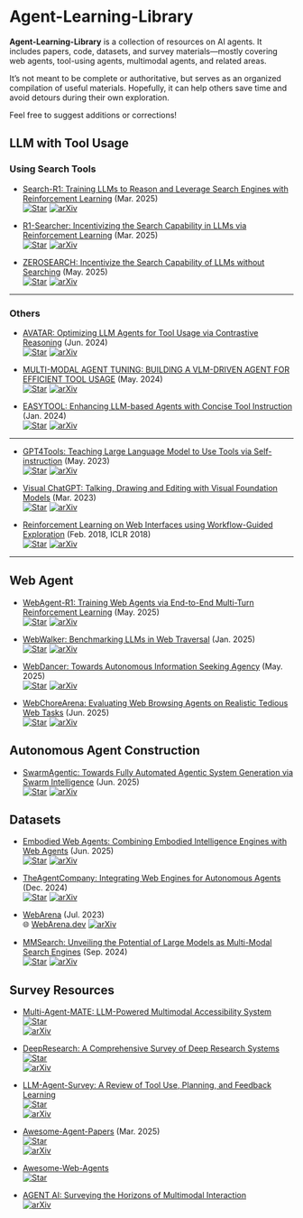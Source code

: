 # Agent-Learning-Library

**Agent-Learning-Library** is a collection of resources on AI agents.
It includes papers, code, datasets, and survey materials—mostly covering web agents, tool-using agents, multimodal agents, and related areas.

It’s not meant to be complete or authoritative, but serves as an organized compilation of useful materials.
Hopefully, it can help others save time and avoid detours during their own exploration.

Feel free to suggest additions or corrections!

## LLM with Tool Usage

### Using Search Tools

+ [Search-R1: Training LLMs to Reason and Leverage Search Engines with Reinforcement Learning](https://arxiv.org/pdf/2503.09516) (Mar. 2025)  
  [![Star](https://img.shields.io/github/stars/PeterGriffinJin/Search-R1.svg?style=social)](https://github.com/PeterGriffinJin/Search-R1) [![arXiv](https://img.shields.io/badge/arXiv-b31b1b.svg)](https://arxiv.org/abs/2503.09516)

+ [R1-Searcher: Incentivizing the Search Capability in LLMs via Reinforcement Learning](https://arxiv.org/pdf/2503.05592) (Mar. 2025)  
  [![Star](https://img.shields.io/github/stars/RUCAIBox/R1-Searcher.svg?style=social)](https://github.com/RUCAIBox/R1-Searcher) [![arXiv](https://img.shields.io/badge/arXiv-b31b1b.svg)](https://arxiv.org/abs/2503.05592)

+ [ZEROSEARCH: Incentivize the Search Capability of LLMs without Searching](https://arxiv.org/pdf/2505.04588) (May. 2025)  
  [![Star](https://img.shields.io/github/stars/Alibaba-NLP/ZeroSearchz.svg?style=social)](https://github.com/Alibaba-NLP/ZeroSearch) [![arXiv](https://img.shields.io/badge/arXiv-b31b1b.svg)](https://arxiv.org/abs/2505.04588)

---

### Others

+ [AVATAR: Optimizing LLM Agents for Tool Usage via Contrastive Reasoning](https://arxiv.org/pdf/2406.11200) (Jun. 2024)  
  [![Star](https://img.shields.io/github/stars/zou-group/avatar.svg?style=social)](https://github.com/zou-group/avatar) [![arXiv](https://img.shields.io/badge/arXiv-b31b1b.svg)](https://arxiv.org/abs/2406.11200)

+ [MULTI-MODAL AGENT TUNING: BUILDING A VLM-DRIVEN AGENT FOR EFFICIENT TOOL USAGE](https://arxiv.org/pdf/2412.15606) (May. 2024)  
  [![Star](https://img.shields.io/github/stars/mat-agent/MAT-Agent.svg?style=social)](https://github.com/mat-agent/MAT-Agent) [![arXiv](https://img.shields.io/badge/arXiv-b31b1b.svg)](https://arxiv.org/abs/2412.15606)

+ [EASYTOOL: Enhancing LLM-based Agents with Concise Tool Instruction](https://arxiv.org/pdf/2401.06201) (Jan. 2024)  
  [![Star](https://img.shields.io/github/stars/microsoft/JARVIS.svg?style=social)](https://github.com/microsoft/JARVIS/tree/main/easytool) [![arXiv](https://img.shields.io/badge/arXiv-b31b1b.svg)](https://arxiv.org/abs/2401.06201)

---

+ [GPT4Tools: Teaching Large Language Model to Use Tools via Self-instruction](https://arxiv.org/pdf/2305.18752) (May. 2023)  
  [![Star](https://img.shields.io/github/stars/AILab-CVC/GPT4Tools.svg?style=social)](https://github.com/AILab-CVC/GPT4Tools) [![arXiv](https://img.shields.io/badge/arXiv-b31b1b.svg)](https://arxiv.org/abs/2305.18752)

+ [Visual ChatGPT: Talking, Drawing and Editing with Visual Foundation Models](https://arxiv.org/pdf/2303.04671) (Mar. 2023)  
  [![Star](https://img.shields.io/github/stars/chenfei-wu/TaskMatrix.svg?style=social)](https://github.com/chenfei-wu/TaskMatrix) [![arXiv](https://img.shields.io/badge/arXiv-b31b1b.svg)](https://arxiv.org/abs/2303.04671)

+ [Reinforcement Learning on Web Interfaces using Workflow-Guided Exploration](https://arxiv.org/abs/1802.08802) (Feb. 2018, ICLR 2018)  
  [![Star](https://img.shields.io/github/stars/stanfordnlp/wge.svg?style=social)](https://github.com/stanfordnlp/wge) [![arXiv](https://img.shields.io/badge/arXiv-b31b1b.svg)](https://arxiv.org/abs/1802.08802)

---

## Web Agent


+ [WebAgent-R1: Training Web Agents via End-to-End Multi-Turn Reinforcement Learning](https://arxiv.org/pdf/2505.16421) (May. 2025)  
  [![Star](https://img.shields.io/github/stars/weizhepei/WebAgent-R1.svg?style=social)](https://github.com/weizhepei/WebAgent-R1) [![arXiv](https://img.shields.io/badge/arXiv-b31b1b.svg)](https://arxiv.org/abs/2505.16421)


+ [WebWalker: Benchmarking LLMs in Web Traversal](https://arxiv.org/pdf/2501.07572) (Jan. 2025)  
  [![Star](https://img.shields.io/github/stars/Alibaba-NLP/WebAgent.svg?style=social)](https://github.com/Alibaba-NLP/WebAgent) [![arXiv](https://img.shields.io/badge/arXiv-b31b1b.svg)](https://arxiv.org/abs/2501.07572)


+ [WebDancer: Towards Autonomous Information Seeking Agency](https://arxiv.org/pdf/2505.22648) (May. 2025)  
  [![Star](https://img.shields.io/github/stars/Alibaba-NLP/WebAgent.svg?style=social)](https://github.com/Alibaba-NLP/WebAgent) [![arXiv](https://img.shields.io/badge/arXiv-b31b1b.svg)](https://arxiv.org/abs/2505.22648)


+ [WebChoreArena: Evaluating Web Browsing Agents on Realistic Tedious Web Tasks](https://arxiv.org/pdf/2506.01952) (Jun. 2025)  
  [![Star](https://img.shields.io/github/stars/WebChoreArena/WebChoreArena.svg?style=social)](https://github.com/WebChoreArena/WebChoreArena) [![arXiv](https://img.shields.io/badge/arXiv-b31b1b.svg)](https://arxiv.org/abs/2506.01952)


## Autonomous Agent Construction

+ [SwarmAgentic: Towards Fully Automated Agentic System Generation via Swarm Intelligence](https://arxiv.org/pdf/2506.15672) (Jun. 2025)  
  [![Star](https://img.shields.io/github/stars/YaoZ720/SwarmAgenticCode.svg?style=social)](https://github.com/YaoZ720/SwarmAgenticCode) [![arXiv](https://img.shields.io/badge/arXiv-b31b1b.svg)](https://arxiv.org/abs/2506.15672)


## Datasets

+ [Embodied Web Agents: Combining Embodied Intelligence Engines with Web Agents](https://arxiv.org/pdf/2506.15677) (Jun. 2025)  
  [![Star](https://img.shields.io/github/stars/Embodied-Web-Agent/Embodied-Web-Agent.svg?style=social)](https://github.com/Embodied-Web-Agent/Embodied-Web-Agent) [![arXiv](https://img.shields.io/badge/arXiv-b31b1b.svg)](https://arxiv.org/abs/2506.15677)

+ [TheAgentCompany: Integrating Web Engines for Autonomous Agents](https://arxiv.org/pdf/2412.14161) (Dec. 2024)  
  [![Star](https://img.shields.io/github/stars/TheAgentCompany/TheAgentCompany.svg?style=social)](https://github.com/TheAgentCompany/TheAgentCompany) [![arXiv](https://img.shields.io/badge/arXiv-b31b1b.svg)](https://arxiv.org/abs/2412.14161)

+ [WebArena](https://arxiv.org/pdf/2307.13854) (Jul. 2023)  
  🌐 [WebArena.dev](https://webarena.dev/) [![arXiv](https://img.shields.io/badge/arXiv-b31b1b.svg)](https://arxiv.org/abs/2307.13854)

+ [MMSearch: Unveiling the Potential of Large Models as Multi-Modal Search Engines](https://arxiv.org/pdf/2409.12959) (Sep. 2024)  
  [![Star](https://img.shields.io/github/stars/CaraJ7/MMSearch.svg?style=social)](https://github.com/CaraJ7/MMSearch) [![arXiv](https://img.shields.io/badge/arXiv-b31b1b.svg)](https://arxiv.org/abs/2409.12959)


## Survey Resources
+ [Multi-Agent-MATE: LLM-Powered Multimodal Accessibility System](https://github.com/AlgazinovAleksandr/Multi-Agent-MATE)  
  [![Star](https://img.shields.io/github/stars/AlgazinovAleksandr/Multi-Agent-MATE.svg?style=social)](https://github.com/AlgazinovAleksandr/Multi-Agent-MATE)  
  [![arXiv](https://img.shields.io/badge/arXiv-2506.19502-b31b1b.svg)](https://arxiv.org/abs/2506.19502)

+ [DeepResearch: A Comprehensive Survey of Deep Research Systems](https://github.com/scienceaix/deepresearch)  
  [![Star](https://img.shields.io/github/stars/scienceaix/deepresearch.svg?style=social)](https://github.com/scienceaix/deepresearch)  
  [![arXiv](https://img.shields.io/badge/arXiv-2506.12594-b31b1b.svg)](https://arxiv.org/abs/2506.12594)

+ [LLM-Agent-Survey: A Review of Tool Use, Planning, and Feedback Learning](https://github.com/xinzhel/LLM-Agent-Survey)  
  [![Star](https://img.shields.io/github/stars/xinzhel/LLM-Agent-Survey.svg?style=social)](https://github.com/xinzhel/LLM-Agent-Survey)  
  [![arXiv](https://img.shields.io/badge/arXiv-2406.05804-b31b1b.svg)](https://arxiv.org/abs/2406.05804)

+ [Awesome-Agent-Papers](https://github.com/luo-junyu/Awesome-Agent-Papers) (Mar. 2025)  
  [![Star](https://img.shields.io/github/stars/luo-junyu/Awesome-Agent-Papers.svg?style=social)](https://github.com/luo-junyu/Awesome-Agent-Papers)  
  [![arXiv](https://img.shields.io/badge/arXiv-2503.21460-b31b1b.svg)](https://arxiv.org/abs/2503.21460)

+ [Awesome-Web-Agents](https://github.com/steel-dev/awesome-web-agents)  
  [![Star](https://img.shields.io/github/stars/steel-dev/awesome-web-agents.svg?style=social)](https://github.com/steel-dev/awesome-web-agents)

+ [AGENT AI: Surveying the Horizons of Multimodal Interaction](https://arxiv.org/abs/2401.03568)  
  [![arXiv](https://img.shields.io/badge/arXiv-2401.03568-b31b1b.svg)](https://arxiv.org/abs/2401.03568)



